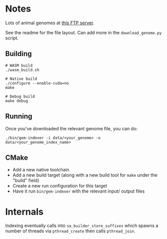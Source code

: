 # Notes

Lots of animal genomes at [this FTP server](ftp://ftp-trace.ncbi.nih.gov/genomes/).

See the readme for the file layout. Can add more in the `download_genome.py` script.

## Building

```
# WASM build
./wasm_build.sh

# Native build
./configure --enable-cuda=no
make

# Debug build
make debug
```

## Running

Once you've downloaded the relevant genome file, you can do:

```
./bin/gem-indexer -i data/<your_genome> -o data/<your_genome_index_name>
```

## CMake

- Add a new native toolchain
- Add a new build target (along with a new build tool for `make` under the "build" field)
- Create a new run configuration for this target
- Have it run `bin/gem-indexer` with the relevant input/ output files

# Internals

Indexing eventually calls into `sa_builder_store_suffixes` which spawns a number of threads via
`pthread_create` then calls `pthread_join`. 


